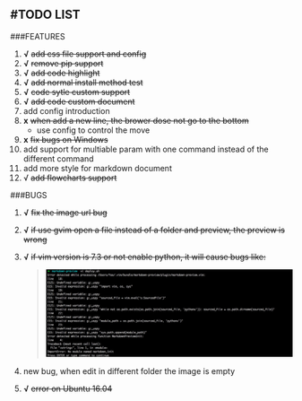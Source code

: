 #TODO LIST
---
###FEATURES
1. **√** ~~add css file support and config~~
2. **√** ~~remove pip support~~
3. **√** ~~add code highlight~~
4. **√** ~~add normal install method test~~
5. **√** ~~code sytle custom support~~
6. **√** ~~add code custom document~~
7. add config introduction
8. **x** ~~when add a new line, the brower dose not go to the bottom~~
    + use config to control the move
10. **x** ~~fix bugs on Windows~~
11. add support for multiable param with one command instead of the different command
12. add more style for markdown document
13. √ ~~add flowcharts support~~


###BUGS
1. **√** ~~fix the image url bug~~
2. **√** ~~if use gvim open a file instead of a folder and preview, the preview is wrong~~
3. **√** ~~if vim version is 7.3 or not enable python, it will cause bugs like:~~
    > ![bug](./images/bug-1.jpg)

4. new bug, when edit in different folder the image is empty
5. **√** ~~error on Ubuntu 16.04~~
